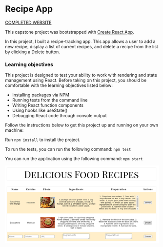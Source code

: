 # Recipe App

[COMPLETED WEBSITE](https://updated-recipe-app.onrender.com)

This capstone project was bootstrapped with [Create React App](https://github.com/facebook/create-react-app).

In this project, I built a recipe-tracking app. 
This app allows a user to add a new recipe, display a list of current recipes, and delete a recipe from the list by clicking a Delete button. 

### Learning objectives
This project is designed to test your ability to work with rendering and state management using React. Before taking on this project, you should be comfortable with the learning objectives listed below:

- Installing packages via NPM
- Running tests from the command line
- Writing React function components
- Using hooks like useState()
- Debugging React code through console output

Follow the instructions below to get this project up and running on your own machine:

Run `npm install` to install the project.

To run the tests, you can run the following command: `npm test`

You can run the application using the following command: `npm start`

![Food Recipe App](https://raw.githubusercontent.com/gabrielsanchez/erddiagram/main/deliciousfoods.png)
